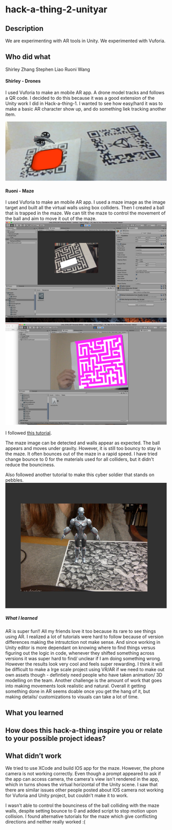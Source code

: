 # hack-a-thing-2-unityar

## Description
We are experimenting with AR tools in Unity. We experimented with Vuforia.

## Who did what
Shirley Zhang
Stephen Liao
Ruoni Wang

#### Shirley - Drones

I used Vuforia to make an mobile AR app.  A drone model tracks and follows a QR code. I decided to do this because it was a good extension of the Unity work I did in Hack-a-thing-1. I wanted to see how easy/hard it was to make a basic AR character show up, and do something liek tracking another item. 

![drone](./drone.jpg)

#### Ruoni - Maze

I used Vuforia to make an mobile AR app. I used a maze image as the image target and built all the virtual walls using box colliders. Then I created a ball that is trapped in the maze. We can tilt the maze to control the movement of the ball and aim to move it out of the maze.
![maze1](./maze1.jpg)
![maze2](./maze2.jpg)

I followed [this tutorial](https://www.instructables.com/id/Augmented-Reality-Tutorial-for-Beginners-With-Vufo/). 

The maze image can be detected and walls appear as expected. The ball appears and moves under gravity. However, it is still too bouncy to stay in the maze. It often bounces out of the maze in a rapid speed. I have tried change bounce to 0 for the materials used for all colliders, but it didn't reduce the bounciness. 

Also followed another tutorial to make this cyber soldier that stands on pebbles. 
![soldier](./soldier.jpg)


##### What I learned

AR is super fun!! All my friends love it too because its rare to see things using AR. I realized a lot of tutorials were hard to follow because of version differences making the intrsutction not make sense. And since working in Unity editor is more dependant on knowing where to find things versus figuring out the logic in code, whenever they shifted something across versions it was super hard to find/ unclear if I am doing something wrong. However the results look very cool and feels super rewarding. I think it will be difficult to make a lrge scale project using VR/AR if we need to make out own assets though - defintiely need people who have taken animation/ 3D modelling on the team. Another challenge is the amount of work that goes into making movements look realistic and natural. Overall it getting something done in AR seems doable once you get the hang of it, but making details/ customizations to visuals can take a lot of time. 


## What you learned


## How does this hack-a-thing inspire you or relate to your possible project ideas?


## What didn’t work
We tried to use XCode and build IOS app for the maze. However, the phone camera is not working correctly. Even though a prompt appeared to ask if the app can access camera, the camera's view isn't rendered in the app, which in turns shows the virtual horizontal of the Unity scene. I saw that there are similar issues other people posted about IOS camera not working for Vuforia and Unity project, but couldn't make it to work. 

I wasn't able to control the bounciness of the ball colliding with the maze walls, despite setting bounce to 0 and added script to stop motion upon collision. I found alternative tutorials for the maze which give conflicting directions and neither really worked :( 


